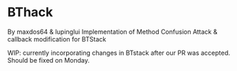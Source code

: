 # BThack
By maxdos64 & lupinglui
Implementation of Method Confusion Attack & callback modification for BTStack

WIP: currently incorporating changes in BTstack after our PR was accepted. Should be fixed on Monday.
